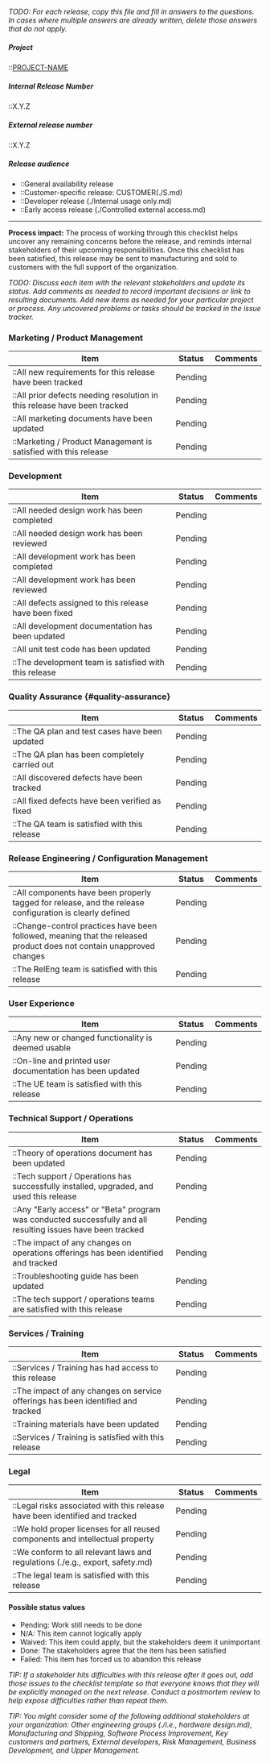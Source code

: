 <!-- markdownlint-disable-next-line first-line-h1 -->

_TODO: For each release, copy this file and fill in answers to the
questions. In cases where multiple answers are already written, delete
those answers that do not apply._

##### Project

::[PROJECT-NAME](./Home.md)

##### Internal Release Number

::X.Y.Z

##### External release number

::X.Y.Z

##### Release audience

- ::General availability release
- ::Customer-specific release: CUSTOMER(./S.md)
- ::Developer release (./Internal usage only.md)
- ::Early access release (./Controlled external access.md)

---

**Process impact:** The process of working through this checklist helps
uncover any remaining concerns before the release, and reminds internal
stakeholders of their upcoming responsibilities. Once this checklist has
been satisfied, this release may be sent to manufacturing and sold to
customers with the full support of the organization.

_TODO: Discuss each item with the relevant stakeholders and update its
status. Add comments as needed to record important decisions or link to
resulting documents. Add new items as needed for your particular project
or process. Any uncovered problems or tasks should be tracked in the
issue tracker._

### Marketing / Product Management

| Item                                                                     | Status  | Comments |
| ------------------------------------------------------------------------ | ------- | -------- |
| ::All new requirements for this release have been tracked                | Pending |          |
| ::All prior defects needing resolution in this release have been tracked | Pending |          |
| ::All marketing documents have been updated                              | Pending |          |
| ::Marketing / Product Management is satisfied with this release          | Pending |          |

### Development

| Item                                                   | Status  | Comments |
| ------------------------------------------------------ | ------- | -------- |
| ::All needed design work has been completed            | Pending |          |
| ::All needed design work has been reviewed             | Pending |          |
| ::All development work has been completed              | Pending |          |
| ::All development work has been reviewed               | Pending |          |
| ::All defects assigned to this release have been fixed | Pending |          |
| ::All development documentation has been updated       | Pending |          |
| ::All unit test code has been updated                  | Pending |          |
| ::The development team is satisfied with this release  | Pending |          |

### Quality Assurance {#quality-assurance}

| Item                                            | Status  | Comments |
| ----------------------------------------------- | ------- | -------- |
| ::The QA plan and test cases have been updated  | Pending |          |
| ::The QA plan has been completely carried out   | Pending |          |
| ::All discovered defects have been tracked      | Pending |          |
| ::All fixed defects have been verified as fixed | Pending |          |
| ::The QA team is satisfied with this release    | Pending |          |

### Release Engineering / Configuration Management

| Item                                                                                                                 | Status  | Comments |
| -------------------------------------------------------------------------------------------------------------------- | ------- | -------- |
| ::All components have been properly tagged for release, and the release configuration is clearly defined             | Pending |          |
| ::Change-control practices have been followed, meaning that the released product does not contain unapproved changes | Pending |          |
| ::The RelEng team is satisfied with this release                                                                     | Pending |          |

### User Experience

| Item                                                      | Status  | Comments |
| --------------------------------------------------------- | ------- | -------- |
| ::Any new or changed functionality is deemed usable       | Pending |          |
| ::On-line and printed user documentation has been updated | Pending |          |
| ::The UE team is satisfied with this release              | Pending |          |

### Technical Support / Operations

| Item                                                                                                         | Status  | Comments |
| ------------------------------------------------------------------------------------------------------------ | ------- | -------- |
| ::Theory of operations document has been updated                                                             | Pending |          |
| ::Tech support / Operations has successfully installed, upgraded, and used this release                      | Pending |          |
| ::Any "Early access" or "Beta" program was conducted successfully and all resulting issues have been tracked | Pending |          |
| ::The impact of any changes on operations offerings has been identified and tracked                          | Pending |          |
| ::Troubleshooting guide has been updated                                                                     | Pending |          |
| ::The tech support / operations teams are satisfied with this release                                        | Pending |          |

### Services / Training

| Item                                                                             | Status  | Comments |
| -------------------------------------------------------------------------------- | ------- | -------- |
| ::Services / Training has had access to this release                             | Pending |          |
| ::The impact of any changes on service offerings has been identified and tracked | Pending |          |
| ::Training materials have been updated                                           | Pending |          |
| ::Services / Training is satisfied with this release                             | Pending |          |

### Legal

| Item                                                                          | Status  | Comments |
| ----------------------------------------------------------------------------- | ------- | -------- |
| ::Legal risks associated with this release have been identified and tracked   | Pending |          |
| ::We hold proper licenses for all reused components and intellectual property | Pending |          |
| ::We conform to all relevant laws and regulations (./e.g., export, safety.md)      | Pending |          |
| ::The legal team is satisfied with this release                               | Pending |          |

#### Possible status values

- Pending: Work still needs to be done
- N/A: This item cannot logically apply
- Waived: This item could apply, but the stakeholders deem it
  unimportant
- Done: The stakeholders agree that the item has been satisfied
- Failed: This item has forced us to abandon this release

_TIP: If a stakeholder hits difficulties with this release after it goes
out, add those issues to the checklist template so that everyone knows
that they will be explicitly managed on the next release. Conduct a
postmortem review to help expose difficulties rather than repeat them._

_TIP: You might consider some of the following additional stakeholders at
your organization: Other engineering groups (./i.e., hardware design.md),
Manufacturing and Shipping, Software Process Improvement, Key customers
and partners, External developers, Risk Management, Business
Development, and Upper Management._
